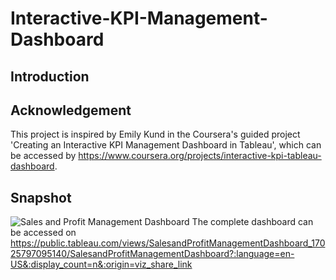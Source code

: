 # Interactive-KPI-Management-Dashboard

## Introduction

## Acknowledgement
This project is inspired by Emily Kund in the Coursera's guided project 'Creating an Interactive KPI Management Dashboard in Tableau', which can be accessed by https://www.coursera.org/projects/interactive-kpi-tableau-dashboard.

## Snapshot
![Sales and Profit Management Dashboard](https://github.com/David-ChunYin-Chan/Interactive-KPI-Management-Dashboard/assets/153318639/57ace3cc-9f90-42d9-a899-b3f70ae377df)
The complete dashboard can be accessed on https://public.tableau.com/views/SalesandProfitManagementDashboard_17025797095140/SalesandProfitManagementDashboard?:language=en-US&:display_count=n&:origin=viz_share_link

